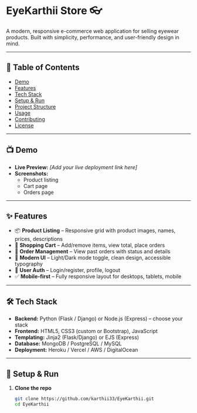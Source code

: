 # EyeKarthii Store 👓

A modern, responsive e-commerce web application for selling eyewear products. Built with simplicity, performance, and user-friendly design in mind.

---

## 🧰 Table of Contents

- [Demo](#-demo)  
- [Features](#-features)  
- [Tech Stack](#-tech-stack)  
- [Setup & Run](#-setup--run)  
- [Project Structure](#-project-structure)  
- [Usage](#-usage)  
- [Contributing](#-contributing)  
- [License](#-license)  

---

## 📺 Demo

- **Live Preview:** _[Add your live deployment link here]_  
- **Screenshots:**  
  - Product listing  
  - Cart page  
  - Orders page  

---

## ✨ Features

- 📦 **Product Listing** – Responsive grid with product images, names, prices, descriptions  
- 🛒 **Shopping Cart** – Add/remove items, view total, place orders  
- 📃 **Order Management** – View past orders with status and details  
- 🎨 **Modern UI** – Light/Dark mode toggle, clean design, accessible typography  
- 🔐 **User Auth** – Login/register, profile, logout  
- ✅ **Mobile-first** – Fully responsive layout for desktops, tablets, mobile  

---

## 🛠 Tech Stack

- **Backend:** Python (Flask / Django) or Node.js (Express) – choose your stack  
- **Frontend:** HTML5, CSS3 (custom or Bootstrap), JavaScript  
- **Templating:** Jinja2 (Flask/Django) or EJS (Express)  
- **Database:** MongoDB / PostgreSQL / MySQL  
- **Deployment:** Heroku / Vercel / AWS / DigitalOcean  

---

## 🚀 Setup & Run

1. **Clone the repo**  
   ```bash
   git clone https://github.com/karthii33/EyeKarthii.git
   cd EyeKarthii

